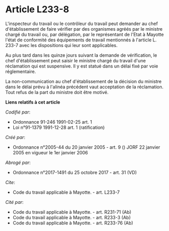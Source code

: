 # Article L233-8

L'inspecteur du travail ou le contrôleur du travail peut demander au chef d'établissement de faire vérifier par des
organismes agréés par le ministre chargé du travail ou, par délégation, par le représentant de l'Etat à Mayotte l'état de
conformité des équipements de travail mentionnés à l'article L. 233-7 avec les dispositions qui leur sont applicables.

Au plus tard dans les quinze jours suivant la demande de vérification, le chef d'établissement peut saisir le ministre chargé
du travail d'une réclamation qui est suspensive. Il y est statué dans un délai fixé par voie réglementaire.

La non-communication au chef d'établissement de la décision du ministre dans le délai prévu à l'alinéa précédent vaut
acceptation de la réclamation. Tout refus de la part du ministre doit être motivé.

**Liens relatifs à cet article**

_Codifié par_:

  - Ordonnance 91-246 1991-02-25 art. 1
  - Loi n°91-1379 1991-12-28 art. 1 (ratification)

_Créé par_:

  - Ordonnance n°2005-44 du 20 janvier 2005 - art. 9 () JORF 22 janvier 2005 en vigueur le 1er janvier 2006

_Abrogé par_:

  - Ordonnance n°2017-1491 du 25 octobre 2017 - art. 31 (VD)

_Cite_:

  - Code du travail applicable à Mayotte. - art. L233-7

_Cité par_:

  - Code du travail applicable à Mayotte. - art. R231-71 (Ab)
  - Code du travail applicable à Mayotte. - art. R233-3 (Ab)
  - Code du travail applicable à Mayotte. - art. R233-76 (Ab)

